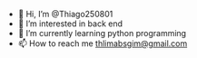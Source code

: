 - 👋 Hi, I’m @Thiago250801
- 👀 I’m interested in back end 
- 🌱 I’m currently learning python programming
- 📫 How to reach me thlimabsgim@gmail.com

<!---
Thiago250801/Thiago250801 is a ✨ special ✨ repository because its `README.md` (this file) appears on your GitHub profile.
You can click the Preview link to take a look at your changes.
--->
